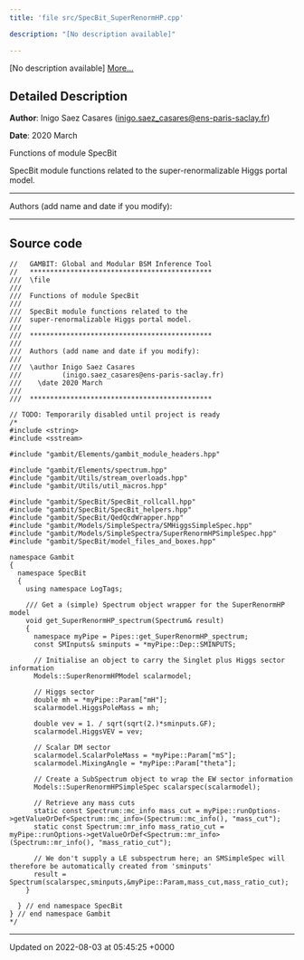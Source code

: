 ```yaml
---
title: 'file src/SpecBit_SuperRenormHP.cpp'

description: "[No description available]"

---
```







[No description available] [More...](#detailed-description)

## Detailed Description


**Author**: Inigo Saez Casares ([inigo.saez_casares@ens-paris-saclay.fr](mailto:inigo.saez_casares@ens-paris-saclay.fr)) 

**Date**: 2020 March

Functions of module SpecBit

SpecBit module functions related to the super-renormalizable Higgs portal model.



------------------

Authors (add name and date if you modify):



------------------




## Source code

```
//   GAMBIT: Global and Modular BSM Inference Tool
//   *********************************************
///  \file
///
///  Functions of module SpecBit
///
///  SpecBit module functions related to the
///  super-renormalizable Higgs portal model.
///
///  *********************************************
///
///  Authors (add name and date if you modify):
///
///  \author Inigo Saez Casares
///          (inigo.saez_casares@ens-paris-saclay.fr)
///    \date 2020 March
///
///  *********************************************

// TODO: Temporarily disabled until project is ready
/*
#include <string>
#include <sstream>

#include "gambit/Elements/gambit_module_headers.hpp"

#include "gambit/Elements/spectrum.hpp"
#include "gambit/Utils/stream_overloads.hpp"
#include "gambit/Utils/util_macros.hpp"

#include "gambit/SpecBit/SpecBit_rollcall.hpp"
#include "gambit/SpecBit/SpecBit_helpers.hpp"
#include "gambit/SpecBit/QedQcdWrapper.hpp"
#include "gambit/Models/SimpleSpectra/SMHiggsSimpleSpec.hpp"
#include "gambit/Models/SimpleSpectra/SuperRenormHPSimpleSpec.hpp"
#include "gambit/SpecBit/model_files_and_boxes.hpp"

namespace Gambit
{
  namespace SpecBit
  {
    using namespace LogTags;

    /// Get a (simple) Spectrum object wrapper for the SuperRenormHP model
    void get_SuperRenormHP_spectrum(Spectrum& result)
    {
      namespace myPipe = Pipes::get_SuperRenormHP_spectrum;
      const SMInputs& sminputs = *myPipe::Dep::SMINPUTS;

      // Initialise an object to carry the Singlet plus Higgs sector information
      Models::SuperRenormHPModel scalarmodel;

      // Higgs sector
      double mh = *myPipe::Param["mH"];
      scalarmodel.HiggsPoleMass = mh;

      double vev = 1. / sqrt(sqrt(2.)*sminputs.GF);
      scalarmodel.HiggsVEV = vev;

      // Scalar DM sector
      scalarmodel.ScalarPoleMass = *myPipe::Param["mS"];
      scalarmodel.MixingAngle = *myPipe::Param["theta"];

      // Create a SubSpectrum object to wrap the EW sector information
      Models::SuperRenormHPSimpleSpec scalarspec(scalarmodel);

      // Retrieve any mass cuts
      static const Spectrum::mc_info mass_cut = myPipe::runOptions->getValueOrDef<Spectrum::mc_info>(Spectrum::mc_info(), "mass_cut");
      static const Spectrum::mr_info mass_ratio_cut = myPipe::runOptions->getValueOrDef<Spectrum::mr_info>(Spectrum::mr_info(), "mass_ratio_cut");

      // We don't supply a LE subspectrum here; an SMSimpleSpec will therefore be automatically created from 'sminputs'
      result = Spectrum(scalarspec,sminputs,&myPipe::Param,mass_cut,mass_ratio_cut);
    }

  } // end namespace SpecBit
} // end namespace Gambit
*/
```


-------------------------------

Updated on 2022-08-03 at 05:45:25 +0000
